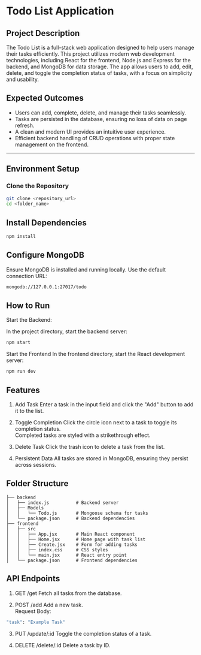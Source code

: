 # Todo List Application

## **Project Description**
The Todo List is a full-stack web application designed to help users manage their tasks efficiently. This project utilizes modern web development technologies, including React for the frontend, Node.js and Express for the backend, and MongoDB for data storage. The app allows users to add, edit, delete, and toggle the completion status of tasks, with a focus on simplicity and usability.

## **Expected Outcomes**
- Users can add, complete, delete, and manage their tasks seamlessly.
- Tasks are persisted in the database, ensuring no loss of data on page refresh.
- A clean and modern UI provides an intuitive user experience.
- Efficient backend handling of CRUD operations with proper state management on the frontend.

---

## **Environment Setup**

### Clone the Repository
```bash
git clone <repository_url>
cd <folder_name>
```

## **Install Dependencies**
```bash
npm install
```

## **Configure MongoDB**
Ensure MongoDB is installed and running locally. Use the default connection URL:
```bash
mongodb://127.0.0.1:27017/todo
```

## **How to Run**
Start the Backend:

In the project directory, start the backend server:
```bash
npm start
```
Start the Frontend
In the frontend directory, start the React development server:
```bash
npm run dev
```

## **Features**

1. Add Task
Enter a task in the input field and click the "Add" button to add it to the list.

2. Toggle Completion
Click the circle icon next to a task to toggle its completion status.  
Completed tasks are styled with a strikethrough effect.  

3. Delete Task
Click the trash icon to delete a task from the list.

4. Persistent Data
All tasks are stored in MongoDB, ensuring they persist across sessions.

## **Folder Structure**
```
├── backend
│   ├── index.js          # Backend server
│   ├── Models
│   │   └── Todo.js       # Mongoose schema for tasks
│   └── package.json      # Backend dependencies
├── frontend
│   ├── src
│   │   ├── App.jsx       # Main React component
│   │   ├── Home.jsx      # Home page with task list
│   │   ├── Create.jsx    # Form for adding tasks
│   │   ├── index.css     # CSS styles
│   │   └── main.jsx      # React entry point
│   └── package.json      # Frontend dependencies
```

## **API Endpoints**

1. GET /get
Fetch all tasks from the database.  

2. POST /add
Add a new task.  
Request Body:  
```bash
"task": "Example Task"
```

3. PUT /update/:id
Toggle the completion status of a task.

4. DELETE /delete/:id
Delete a task by ID.
